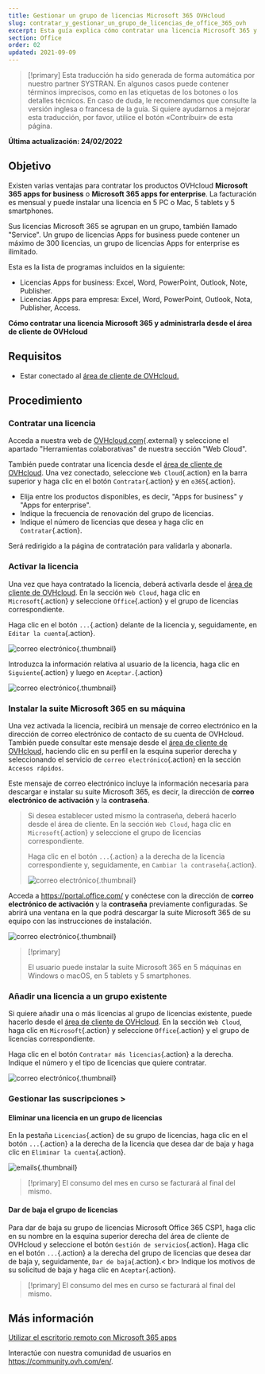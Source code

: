 ```yaml
---
title: Gestionar un grupo de licencias Microsoft 365 OVHcloud
slug: contratar_y_gestionar_un_grupo_de_licencias_de_office_365_ovh
excerpt: Esta guía explica cómo contratar una licencia Microsoft 365 y administrarla desde el área de cliente de OVHcloud.
section: Office
order: 02
updated: 2021-09-09
---
```


> [!primary]
> Esta traducción ha sido generada de forma automática por nuestro partner SYSTRAN. En algunos casos puede contener términos imprecisos, como en las etiquetas de los botones o los detalles técnicos. En caso de duda, le recomendamos que consulte la versión inglesa o francesa de la guía. Si quiere ayudarnos a mejorar esta traducción, por favor, utilice el botón «Contribuir» de esta página.
>

**Última actualización: 24/02/2022**

## Objetivo

Existen varias ventajas para contratar los productos OVHcloud **Microsoft 365 apps for business** o **Microsoft 365 apps for enterprise**. La facturación es mensual y puede instalar una licencia en 5 PC o Mac, 5 tablets y 5 smartphones.

Sus licencias Microsoft 365 se agrupan en un grupo, también llamado "Service". Un grupo de licencias Apps for business puede contener un máximo de 300 licencias, un grupo de licencias Apps for enterprise es ilimitado.

Esta es la lista de programas incluidos en la siguiente:

- Licencias Apps for business: Excel, Word, PowerPoint, Outlook, Note, Publisher.
- Licencias Apps para empresa: Excel, Word, PowerPoint, Outlook, Nota, Publisher, Access.

**Cómo contratar una licencia Microsoft 365 y administrarla desde el área de cliente de OVHcloud**

## Requisitos

- Estar conectado al [área de cliente de OVHcloud.](https://www.ovh.com/auth/?action=gotomanager&from=https://www.ovh.es/&ovhSubsidiary=es)

## Procedimiento

### Contratar una licencia

Acceda a nuestra web de [OVHcloud.com](https://www.ovhcloud.com/es-es/collaborative-tools/microsoft-365/){.external} y seleccione el apartado "Herramientas colaborativas" de nuestra sección "Web Cloud".

También puede contratar una licencia desde el [área de cliente de OVHcloud](https://www.ovh.com/auth/?action=gotomanager&from=https://www.ovh.es/&ovhSubsidiary=es). Una vez conectado, seleccione `Web Cloud`{.action} en la barra superior y haga clic en el botón `Contratar`{.action} y en `o365`{.action}.

- Elija entre los productos disponibles, es decir, "Apps for business" y "Apps for enterprise".
- Indique la frecuencia de renovación del grupo de licencias.
- Indique el número de licencias que desea y haga clic en `Contratar`{.action}.

Será redirigido a la página de contratación para validarla y abonarla.

### Activar la licencia

Una vez que haya contratado la licencia, deberá activarla desde el [área de cliente de OVHcloud](https://www.ovh.com/auth/?action=gotomanager&from=https://www.ovh.es/&ovhSubsidiary=es). En la sección `Web Cloud`, haga clic en `Microsoft`{.action} y seleccione `Office`{.action} y el grupo de licencias correspondiente.

Haga clic en el botón `...`{.action} delante de la licencia y, seguidamente, en `Editar la cuenta`{.action}.

![correo electrónico](images/Outlook-cps1-01.png){.thumbnail}

Introduzca la información relativa al usuario de la licencia, haga clic en `Siguiente`{.action} y luego en `Aceptar.`{.action}

![correo electrónico](images/Outlook-cps1-02.png){.thumbnail}

### Instalar la suite Microsoft 365 en su máquina

Una vez activada la licencia, recibirá un mensaje de correo electrónico en la dirección de correo electrónico de contacto de su cuenta de OVHcloud. También puede consultar este mensaje desde el [área de cliente de OVHcloud](https://www.ovh.com/auth/?action=gotomanager&from=https://www.ovh.es/&ovhSubsidiary=es), haciendo clic en su perfil en la esquina superior derecha y seleccionando el servicio de `correo electrónico`{.action} en la sección `Accesos rápidos`.

Este mensaje de correo electrónico incluye la información necesaria para descargar e instalar su suite Microsoft 365, es decir, la dirección de **correo electrónico de activación** y la **contraseña**.

>
> Si desea establecer usted mismo la contraseña, deberá hacerlo desde el área de cliente. En la sección `Web Cloud`, haga clic en `Microsoft`{.action} y seleccione el grupo de licencias correspondiente.
>
> Haga clic en el botón `...`{.action} a la derecha de la licencia correspondiente y, seguidamente, en `Cambiar la contraseña`{.action}.
>
>![correo electrónico](images/Outlook-cps1-03.png){.thumbnail}
>

Acceda a <https://portal.office.com/> y conéctese con la dirección de **correo electrónico de activación** y la **contraseña** previamente configuradas. Se abrirá una ventana en la que podrá descargar la suite Microsoft 365 de su equipo con las instrucciones de instalación.

![correo electrónico](images/Outlook-cps1-04.png){.thumbnail}

> [!primary]
>
> El usuario puede instalar la suite Microsoft 365 en 5 máquinas en Windows o macOS, en 5 tablets y 5 smartphones.
>

### Añadir una licencia a un grupo existente

Si quiere añadir una o más licencias al grupo de licencias existente, puede hacerlo desde el [área de cliente de OVHcloud](https://www.ovh.com/auth/?action=gotomanager&from=https://www.ovh.es/&ovhSubsidiary=es). En la sección `Web Cloud`, haga clic en `Microsoft`{.action} y seleccione `Office`{.action} y el grupo de licencias correspondiente.

Haga clic en el botón `Contratar más licencias`{.action} a la derecha. Indique el número y el tipo de licencias que quiere contratar.

![correo electrónico](images/Outlook-cps1-05.png){.thumbnail}

### Gestionar las suscripciones <a name="managesubscriptions">>

#### Eliminar una licencia en un grupo de licencias

En la pestaña `Licencias`{.action} de su grupo de licencias, haga clic en el botón `...`{.action} a la derecha de la licencia que desea dar de baja y haga clic en `Eliminar la cuenta`{.action}.

![emails](images/Outlook-cps1-06.png){.thumbnail}

> [!primary]
> El consumo del mes en curso se facturará al final del mismo.

#### Dar de baja el grupo de licencias

Para dar de baja su grupo de licencias Microsoft Office 365 CSP1, haga clic en su nombre en la esquina superior derecha del área de cliente de OVHcloud y seleccione el botón `Gestión de servicios`{.action}. Haga clic en el botón `...`{.action} a la derecha del grupo de licencias que desea dar de baja y, seguidamente, `Dar de baja`{.action}.< br>
Indique los motivos de su solicitud de baja y haga clic en `Aceptar`{.action}.

> [!primary]
> El consumo del mes en curso se facturará al final del mismo.

## Más información

[Utilizar el escritorio remoto con Microsoft 365 apps](https://docs.ovh.com/es/microsoft-collaborative-solutions/office365-proplus-escritorio-remoto/)

Interactúe con nuestra comunidad de usuarios en <https://community.ovh.com/en/>.
